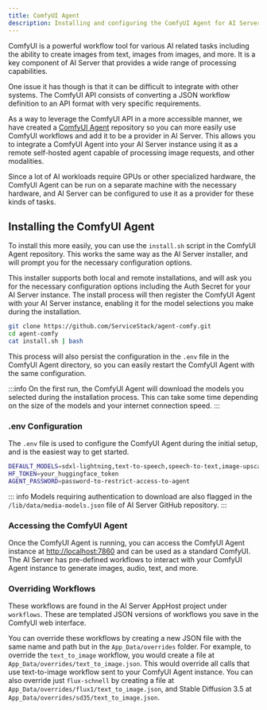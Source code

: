 ```yaml
---
title: ComfyUI Agent
description: Installing and configuring the ComfyUI Agent for AI Server
---
```


ComfyUI is a powerful workflow tool for various AI related tasks including the ability to create images from text, images from images, and more. It is a key component of AI Server that provides a wide range of processing capabilities.

One issue it has though is that it can be difficult to integrate with other systems. The ComfyUI API consists of converting a JSON workflow definition to an API format with very specific requirements.

As a way to leverage the ComfyUI API in a more accessible manner, we have created a [ComfyUI Agent](https://github.com/serviceStack/agent-comfy) repository so you can more easily use ComfyUI workflows and add it to be a provider in AI Server. This allows you to integrate a ComfyUI Agent into your AI Server instance using it as a remote self-hosted agent capable of processing image requests, and other modalities.

Since a lot of AI workloads require GPUs or other specialized hardware, the ComfyUI Agent can be run on a separate machine with the necessary hardware, and AI Server can be configured to use it as a provider for these kinds of tasks.

## Installing the ComfyUI Agent

To install this more easily, you can use the `install.sh` script in the ComfyUI Agent repository. This works the same way as the AI Server installer, and will prompt you for the necessary configuration options.

This installer supports both local and remote installations, and will ask you for the necessary configuration options including the Auth Secret for your AI Server instance. The install process will then register the ComfyUI Agent with your AI Server instance, enabling it for the model selections you make during the installation.

```sh
git clone https://github.com/ServiceStack/agent-comfy.git
cd agent-comfy
cat install.sh | bash
```

This process will also persist the configuration in the `.env` file in the ComfyUI Agent directory, so you can easily restart the ComfyUI Agent with the same configuration.

<div data-asciicinema="/pages/ai-server/agent-comfy-install.cast" 
     data-options="{loop:true,poster:'npt:00:08',theme:'dracula'}"></div>

:::info
On the first run, the ComfyUI Agent will download the models you selected during the installation process. This can take some time depending on the size of the models and your internet connection speed.
:::

### .env Configuration

The `.env` file is used to configure the ComfyUI Agent during the initial setup, and is the easiest way to get started.

```sh
DEFAULT_MODELS=sdxl-lightning,text-to-speech,speech-to-text,image-upscale-2x,image-to-text
HF_TOKEN=your_huggingface_token
AGENT_PASSWORD=password-to-restrict-access-to-agent
```

::: info 
Models requiring authentication to download are also flagged in the `/lib/data/media-models.json` file of AI Server GitHub repository.
:::

### Accessing the ComfyUI Agent

Once the ComfyUI Agent is running, you can access the ComfyUI Agent instance at [http://localhost:7860](http://localhost:7860) and can be used as a standard ComfyUI.
The AI Server has pre-defined workflows to interact with your ComfyUI Agent instance to generate images, audio, text, and more.

### Overriding Workflows

These workflows are found in the AI Server AppHost project under `workflows`. These are templated JSON versions of workflows you save in the ComfyUI web interface.

You can override these workflows by creating a new JSON file with the same name and path but in the `App_Data/overrides` folder. For example, to override the `text_to_image` workflow, you would create a file at `App_Data/overrides/text_to_image.json`.
This would override all calls that use text-to-image workflow sent to your ComfyUI Agent instance. You can also override just `flux-schnell` by creating a file at `App_Data/overrides/flux1/text_to_image.json`, and Stable Diffusion 3.5 at `App_Data/overrides/sd35/text_to_image.json`.
